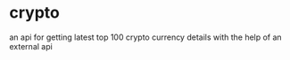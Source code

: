# crypto
an api for getting latest top 100 crypto currency details with the help of an external api  
